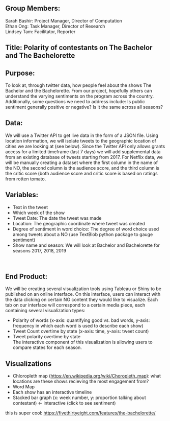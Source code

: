 ## Group Members: 
Sarah Bashir: Project Manager, Director of Computation</br>
Ethan Ong:  Task Manager, Director of Research</br>
Lindsey Tam:  Facilitator, Reporter</br>

## Title: Polarity of contestants on The Bachelor and The Bachelorette

## Purpose: 
To look at, through twitter data, how people feel about the shows The Bachelor and the Bachelorette. From our project, hopefully others can understand the varying sentiments on the program across the country. Additionally, some questions we need to address include: Is public sentiment generally positive or negative? Is it the same across all seasons?

## Data: 
We will use a Twitter API to get live data in the form of a JSON file. Using location information, we will isolate tweets to the geographic location of cities we are looking at (see below). Since the Twitter API only allows grants access for a limited timeframe (last 7 days) we will add supplemental data from an existing database of tweets starting from 2017. For Netflix data, we will be manually creating a dataset where the first column in the name of the NO, the second column is the audience score, and the third column is the critic score (both audience score and critic score is based on ratings from rotten tomato.  </br>
  
## Variables: 
* Text in the tweet</br>
* Which week of the show </br>
* Tweet Date: The date the tweet was made   </br>
* Location: The geographic coordinate where tweet was created </br>
* Degree of sentiment in word choice: The degree of word choice used among tweets about a NO (use TextBlob python package to gauge sentiment) </br>
* Show name and season: We will look at Bachelor and Bachelorette for seasons 2017, 2018, 2019
 </br>


## End Product: 
We will be creating several visualization tools using Tableau or Shiny to be published on an online interface. On this interface, users can interact with the data clicking on certain NO content they would like to visualize. Each tab on our interface will correspond to a certain media piece, each containing several visualization types:</br>
* Polarity of words (x-axis: quantifying good vs. bad words, y-axis: frequency in which each word is used to describe each show) </br>
* Tweet Count overtime by state (x-axis: time, y-axis: tweet count) </br>
* Tweet polarity overtime by state </br>
The interactive component of this visualization is allowing users to compare states for each season. 

## Visualizations
* Chloropleth map (https://en.wikipedia.org/wiki/Choropleth_map): what locations are these shows recieving the most engagement from?
* Word Map
* Each show has an interactive timeline
* Stacked bar graph (x: week number, y: proportion talking about contestant) <- interactive (click to see sentiment)

this is super cool: https://fivethirtyeight.com/features/the-bachelorette/
